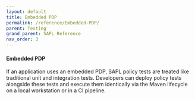 ```yaml
---
layout: default
title: Embedded PDP
permalink: /reference/Embedded-PDP/
parent: Testing
grand_parent: SAPL Reference
nav_order: 3
---
```


#### Embedded PDP

If an application uses an embedded PDP, SAPL policy tests are treated like traditional unit and integration tests. Developers can deploy policy tests alongside these tests and execute them identically via the Maven lifecycle on a local workstation or in a CI pipeline.